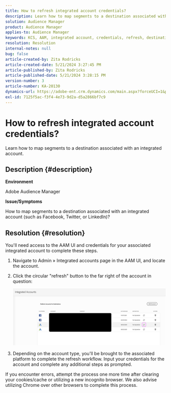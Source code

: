 ```yaml
---
title: How to refresh integrated account credentials?
description: Learn how to map segments to a destination associated with an integrated account.
solution: Audience Manager
product: Audience Manager
applies-to: Audience Manager
keywords: KCS, AAM, integrated account, credentials, refresh, destinations, twitter, facebook, linkedin
resolution: Resolution
internal-notes: null
bug: false
article-created-by: Zita Rodricks
article-created-date: 5/21/2024 3:27:45 PM
article-published-by: Zita Rodricks
article-published-date: 5/21/2024 3:28:15 PM
version-number: 3
article-number: KA-20130
dynamics-url: https://adobe-ent.crm.dynamics.com/main.aspx?forceUCI=1&pagetype=entityrecord&etn=knowledgearticle&id=f6fcb5aa-8617-ef11-9f89-6045bd06eea5
exl-id: 7125f5ac-f3f4-4e73-9d2a-d5a2866bf7c9
---
```

# How to refresh integrated account credentials?


Learn how to map segments to a destination associated with an integrated account.

## Description {#description}


<b>Environment</b>

Adobe Audience Manager

<b>Issue/Symptoms</b>

How to map segments to a destination associated with an integrated account (such as Facebook, Twitter, or LinkedIn)?


## Resolution {#resolution}


You'll need access to the AAM UI and credentials for your associated integrated account to complete these steps.

1. Navigate to Admin » Integrated accounts page in the AAM UI, and locate the account.
2. Click the circular "refresh" button to the far right of the account in question:

    

    ![](assets/6e040206-7307-ed11-82e4-00224809a9e0.png)


3. Depending on the account type, you'll be brought to the associated platform to complete the refresh workflow. Input your credentials for the account and complete any additional steps as prompted.


If you encounter errors, attempt the process one more time after clearing your cookies/cache or utilizing a new incognito browser. We also advise utilizing Chrome over other browsers to complete this process.
